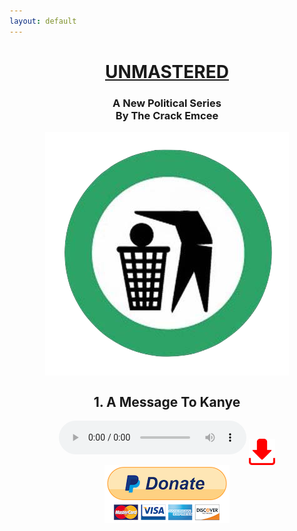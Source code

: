 ```yaml
---
layout: default
---
```

<center>
<a href="https://en.wikipedia.org/wiki/Audio_mastering">
<h1> <u>UNMASTERED </u></h1>
</a>
<h3> A New Political Series <br>
By The Crack Emcee</h3>
<img src="images/logo.png" align='center'>

</center>

<center>
<h2> 1. A Message To Kanye </h2>

<audio controls>
  <source src="music/kayne.mp3" type="audio/mpeg">
  <source src="music/kayne.ogg" type="audio/ogg">
</audio>

<a href="music/kayne.mp3" download>
<img src="images/download.png" align='center' height="42" width="42">
</a>

<a href="#">
<img src="images/paypal.png" align='center'>
</a>


</center>



